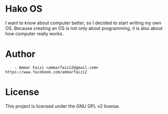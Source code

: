 
# Hako OS
I want to know about computer better, so I decided to start writing my own OS.
Because creating an OS is not only about programming, it is also about how
computer really works.


# Author
```
	- Ammar Faizi <ammarfaizi2@gmail.com> https://www.facebook.com/ammarfaizi2
```

# License
This project is licensed under the GNU GPL v2 license.
